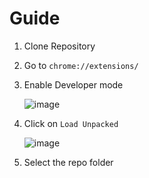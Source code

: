 # Guide

1. Clone Repository
2. Go to `chrome://extensions/`
3. Enable Developer mode
   
   ![image](https://github.com/myNameArnav/fytr/assets/35961071/3380fbbb-b65a-4aa7-ae20-f181decc29a7)

5. Click on `Load Unpacked`
   
   ![image](https://github.com/myNameArnav/fytr/assets/35961071/4edf5acb-fcc7-43fd-80e4-ff263b10185f)

7. Select the repo folder
